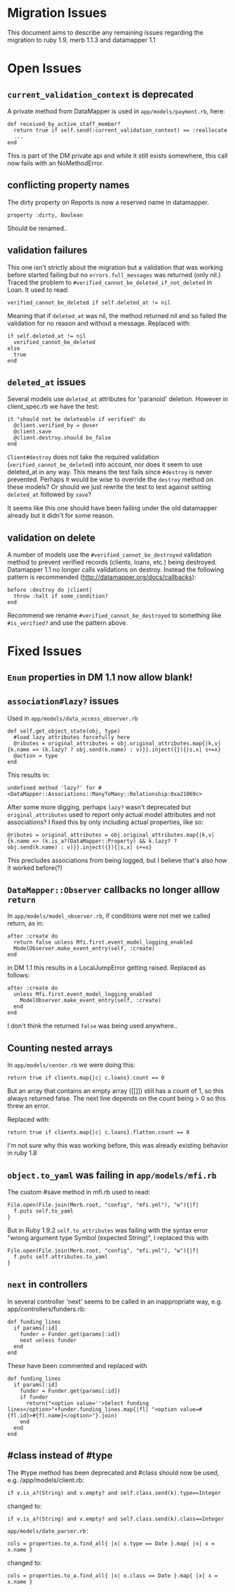 Migration Issues
================

This document aims to describe any remaining issues regarding the migration to ruby 1.9, merb 1.1.3 and datamapper 1.1


Open Issues
===========

`current_validation_context` is deprecated
------------------------------------------

A private method from DataMapper is used in `app/models/payment.rb`, here:

    def received_by_active_staff_member?
      return true if self.send(:current_validation_context) == :reallocate
      ...
    end

This is part of the DM private api and while it still exists somewhere, this call now fails with an NoMethodError.

conflicting property names
--------------------------

The dirty property on Reports is now a reserved name in datamapper.

    property :dirty, Boolean

Should be renamed..

validation failures
-------------------

This one isn't strictly about the migration but a validation that was working before started failing but no `errors.full_messages` was returned (only nil.)
Traced the problem to `#verified_cannot_be_deleted_if_not_deleted` in Loan. It used to read:

    verified_cannot_be_deleted if self.deleted_at != nil

Meaning that if `deleted_at` was nil, the method returned nil and so failed the validation for no reason and without a message. Replaced with:

    if self.deleted_at != nil
      verified_cannot_be_deleted
    else
      true
    end


`deleted_at` issues
-------------------

Several models use `deleted_at` attributes for 'paranoid' deletion. However in client_spec.rb we have the test:

    it "should not be deleteable if verified" do
      @client.verified_by = @user
      @client.save
      @client.destroy.should be_false
    end

`Client#destroy` does not take the required validation (`verified_cannot_be_deleted`) into account, nor does it seem to use deleted_at in any way.
This means the test fails since `#destroy` is never prevented.
Perhaps it would be wise to override the `destroy` method on these models? Or should we just rewrite the test to test against setting `deleted_at` followed by `save`?

It seems like this one should have been failing under the old datamapper already but it didn't for some reason.

validation on delete
--------------------

A number of models use the `#verified_cannot_be_destroyed` validation method to prevent verified records (clients, loans, etc.) being destroyed. Datamapper 1.1 no longer calls validations on destroy. Instead the following pattern is recommended (http://datamapper.org/docs/callbacks):

    before :destroy do |client|
      throw :halt if some_condition?
    end

Recommend we rename `#verified_cannot_be_destroyed` to something like `#is_verified?` and use the pattern above.



Fixed Issues
============

`Enum` properties in DM 1.1 now allow blank!
--------------------------------------------




`association#lazy?` issues
--------------------------

Used in `app/models/data_access_observer.rb`

    def self.get_object_state(obj, type)
      #load lazy attributes forcefully here
      @ributes = original_attributes = obj.original_attributes.map{|k,v| {k.name => (k.lazy? ? obj.send(k.name) : v)}}.inject({}){|s,x| s+=x}
      @action = type
    end

This results in:

    undefined method 'lazy?' for #<DataMapper::Associations::ManyToMany::Relationship:0xa21069c>

After some more digging, perhaps `lazy?` wasn't deprecated but `original_attributes` used to report only actual model attributes and not associations? I fixed this by only including actual properties, like so:

    @ributes = original_attributes = obj.original_attributes.map{|k,v| {k.name => (k.is_a?(DataMapper::Property) && k.lazy? ? obj.send(k.name) : v)}}.inject({}){|s,x| s+=x}

This precludes associations from being logged, but I believe that's also how it worked before(?)


`DataMapper::Observer` callbacks no longer alllow `return`
----------------------------------------------------------

In `app/models/model_observer.rb`, if conditions were not met we called return, as in:

    after :create do
      return false unless Mfi.first.event_model_logging_enabled
      ModelObserver.make_event_entry(self, :create)
    end

in DM 1.1 this results in a LocalJumpError getting raised. Replaced as follows:

    after :create do
      unless Mfi.first.event_model_logging_enabled
        ModelObserver.make_event_entry(self, :create)
      end
    end

I don't think the returned `false` was being used anywhere..


Counting nested arrays
----------------------

In `app/models/center.rb` we were doing this:

    return true if clients.map{|c| c.loans}.count == 0

But an array that contains an empty array ([[]]) still has a count of 1, so this always returned false.
The next line depends on the count being > 0 so this threw an error.

Replaced with:

    return true if clients.map{|c| c.loans}.flatten.count == 0

I'm not sure why this was working before, this was already existing behavior in ruby 1.8


`object.to_yaml` was failing in `app/models/mfi.rb`
---------------------------------------------------

The custom #save method in mfi.rb used to read:

    File.open(File.join(Merb.root, "config", "mfi.yml"), "w"){|f|
      f.puts self.to_yaml
    }

But in Ruby 1.9.2 `self.to_attributes` was failing with the syntax error "wrong argument type Symbol (expected String)", I replaced this with

    File.open(File.join(Merb.root, "config", "mfi.yml"), "w"){|f|
      f.puts self.attributes.to_yaml
    }


`next` in controllers
---------------------

In several controller 'next' seems to be called in an inappropriate way, e.g. app/controllers/funders.rb:

    def funding_lines
      if params[:id]
        funder = Funder.get(params[:id])
        next unless funder
      end
    end

These have been commented and replaced with

    def funding_lines
      if params[:id]
        funder = Funder.get(params[:id])
        if funder
          return("<option value=''>Select funding lines</option>"+funder.funding_lines.map{|fl| "<option value=#{fl.id}>#{fl.name}</option>"}.join)
        end
      end
    end


#class instead of #type
-----------------------

The #type method has been deprecated and #class should now be used, e.g. /app/models/client.rb:

    if v.is_a?(String) and v.empty? and self.class.send(k).type==Integer

changed to:

    if v.is_a?(String) and v.empty? and self.class.send(k).class==Integer

`app/models/date_parser.rb:`

    cols = properties.to_a.find_all{ |x| x.type == Date }.map{ |x| x = x.name }

changed to:

    cols = properties.to_a.find_all{ |x| x.class == Date }.map{ |x| x = x.name }


